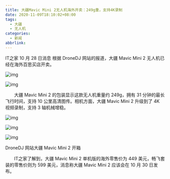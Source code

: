 ```yaml
---
title: 大疆Mavic Mini 2无人机海外开卖：249g重，支持4K录制
date: 2020-11-09T18:10:02+08:00
tags:
  - 大疆
  - 无人机
categories:
  - 新闻
abbrlink:
---
```


IT之家 10 月 28 日消息 根据 DroneDJ 网站的报道，大疆 Mavic Mini 2 无人机已经在海外百思买店开卖。

![img](https://cdn.jsdelivr.net/gh/yakeing/Documentation@main/Hexo/images/79fe-kcaeqzx7715012.jpg)

![img](https://cdn.jsdelivr.net/gh/yakeing/Documentation@main/Hexo/images/244d-kcaeqzx7715013.jpg)

　　大疆 Mavic Mini 2 的包装显示这款无人机重量约 249g，拥有 31 分钟的最长飞行时间，支持 10 公里高清图传。相机方面，大疆 Mavic Mini 2 升级到了 4K 视频录制，支持 3 轴机械增稳。

![img](https://cdn.jsdelivr.net/gh/yakeing/Documentation@main/Hexo/images/0360-kcaeqzx7715087.jpg)

![img](https://cdn.jsdelivr.net/gh/yakeing/Documentation@main/Hexo/images/bb82-kcaeqzx7715089.jpg)

![img](https://cdn.jsdelivr.net/gh/yakeing/Documentation@main/Hexo/images/df5f-kcaeqzx7715190.jpg)

DroneDJ 网站大疆 Mavic Mini 2 开箱

　　IT之家了解到，大疆 Mavic Mini 2 单机版的海外零售价为 449 美元，畅飞套装的零售价则为 599 美元，消息称大疆 Mavic Mini 2 应该会在 10 月 30 日发布。